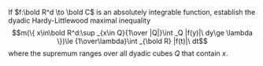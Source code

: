 If $f:\bold R^d \to \bold C$ is an absolutely integrable function, establish the dyadic Hardy-Littlewood maximal inequality
$$m(\{ x\in\bold R^d:\sup _{x\in Q}{1\over |Q|}\int _Q |f(y)|\ dy\ge \lambda \})\le {1\over\lambda}\int _{\bold R} |f(t)|\ dt$$
where the supremum ranges over all dyadic cubes $Q$ that contain $x$.